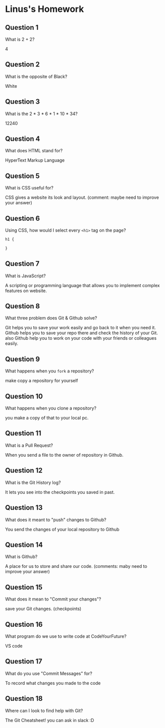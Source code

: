 # Linus's Homework

## Question 1

What is 2 + 2?

4

## Question 2

What is the opposite of Black?

White

## Question 3

What is the  2 * 3 * 6 * 1 * 10 * 34?

12240

## Question 4 

What does HTML stand for?

HyperText Markup Language

## Question 5

What is CSS useful for?

CSS gives a website its look and layout. (comment: maybe need to improve your answer)

## Question 6

Using CSS, how would I select every `<h1>` tag on the page?

```css
h1 {

}
```

## Question 7

What is JavaScript?

A scripting or programming language that allows you to implement complex features on website.

## Question 8

What three problem does Git & Github solve?

Git helps you to save your work easily and go back to it when you need it.
Github helps you to save your repo there and check the history of your Git.
also Github help you to work on your code with your friends or colleagues easily.  

## Question 9

What happens when you `fork` a repository?

make copy a repository for yourself

## Question 10 

What happens when you clone a repository?

you make a copy of that to your local pc.

## Question 11

What is a Pull Request?

When you send a file to the owner of repository in Github.

## Question 12

What is the Git History log?

It lets you see into the checkpoints you saved in past.

## Question 13

What does it meant to "push" changes to Github?

You send the changes of your local repository to Github

## Question 14

What is Github?

A place for us to store and share our code. (comments: maby need to improve your answer)

## Question 15

What does it mean to "Commit your changes"?

save your Git changes. (checkpoints)

## Question 16

What program do we use to write code at CodeYourFuture?

VS code

## Question 17

What do you use "Commit Messages" for?

To record what changes you made to the code

## Question 18

Where can I look to find help with Git?

The Git Cheatsheet!
you can ask in slack :D
